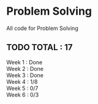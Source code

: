 # Problem Solving
All code for Problem Solving
  
## TODO TOTAL : 17

Week 1 : Done  
Week 2 : Done  
Week 3 : Done  
Week 4 : 1/8  
Week 5 : 0/7  
Week 6 : 0/3  